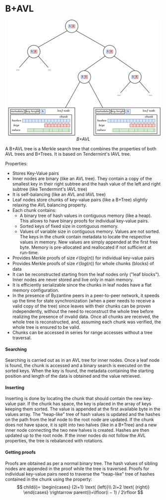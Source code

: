 # B+AVL

<center>

![Your Image](./imgs/B+AVL.jpg)
*B+AVL*
</center>

A B+AVL tree is a Merkle search tree that combines the properties of both AVL trees and B+Trees. It is based on Tendermint's IAVL tree.

Properties: 
- Stores Key-Value pairs 
- Inner nodes are binary (like an AVL tree). They contain a copy of the smallest key in their right subtree and the hash value of the left and right subtree (like Tendermint's IAVL tree)
- It is self-balancing (like an AVL and IAVL tree)
- Leaf nodes store chunks of key-value pairs (like a B+Tree) slightly relaxing the AVL balancing property.
- Each chunk contains:
  - A binary tree of hash values in contiguous memory (like a heap). This allows to have binary proofs for individual key-value pairs.
  - Sorted keys of fixed size in contiguous memory.
  - Values of variable size in contiguous memory. Values are not sorted. The keys in the chunk contain metadata to locate the respective values in memory. New values are simply appended at the first free byte. Memory is pre-allocated and reallocated if not sufficient at run-time.
- Provides Merkle proofs of size $\mathcal{O}(log(n))$ for individual key-value pairs
- Provides Merkle proofs of size $\mathcal{O}(log(n))$ for whole chunks (blocks) of data
- It can be reconstructed starting from the leaf nodes only ("leaf blocks"). Inner nodes are never stored and live only in main memory.
- It is efficiently serializable since the chunks in leaf nodes have a flat memory configuration.
- In the presence of Byzantine peers in a peer-to-peer network, it speeds up the time for state synchronization (when a peer needs to receive a valid copy of the tree) since leaves with their chunks can be proven independently, without the need to reconstruct the whole tree before realizing the presence of invalid data. Once all chunks are received, the whole tree is reconstructed, and, assuming each chunk was verified, the whole tree is ensured to be valid. 
- Chunks can be accessed in series for range accesses without a tree traversal. 


#### Searching 

Searching is carried out as in an AVL tree for inner nodes. Once a leaf node is found, the chunk is accessed and a binary search is executed on the sorted keys. When the key is found, the metadata containing the starting position and length of the data is obtained and the value retrieved.

#### Inserting

Inserting is done by locating the chunk that should contain the new key-value pair. If the chunk has space, the key is placed in the array of keys keeping them sorted. The value is appended at the first available byte in the values array. The "heap-like" tree of hash values is updated and the hashes on the path from the leaf node to the root node are updated. If the chunk does not have space, it is split into two halves (like in a B+Tree) and a new inner node connecting the two new halves is created. Hashes are then updated up to the root node. If the inner nodes do not follow the AVL properties, the tree is rebalanced with rotations. 

#### Getting proofs

Proofs are obtained as per a normal binary tree. The hash values of sibling nodes are appended in the proof while the tree is traversed. Proofs for individual key-value pairs need to traverse the "heap-like" tree of hashes contained in the chunk using the property:
$$
child(i)= \begin{cases}
{2i+1} \text{ (left)}\\
2i+2 \text{ (right)}
 \end{cases} 
 \rightarrow  parent(i)=\lfloor(i − 1) / 2\rfloor
$$ 